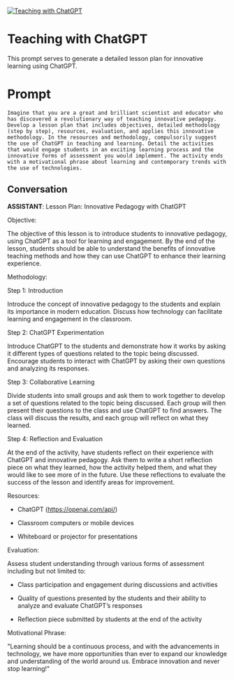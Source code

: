 
[![Teaching with ChatGPT ](https://flow-user-images.s3.us-west-1.amazonaws.com/prompt/D_-Dv0aoTbUdVtLZIT7hw/1686157751577)]()
# Teaching with ChatGPT  
This prompt serves to generate a detailed lesson plan for innovative learning using ChatGPT.

# Prompt

```
Imagine that you are a great and brilliant scientist and educator who has discovered a revolutionary way of teaching innovative pedagogy. Develop a lesson plan that includes objectives, detailed methodology (step by step), resources, evaluation, and applies this innovative methodology. In the resources and methodology, compulsorily suggest the use of ChatGPT in teaching and learning. Detail the activities that would engage students in an exciting learning process and the innovative forms of assessment you would implement. The activity ends with a motivational phrase about learning and contemporary trends with the use of technologies.
```

## Conversation

**ASSISTANT**: Lesson Plan: Innovative Pedagogy with ChatGPT



Objective:

The objective of this lesson is to introduce students to innovative pedagogy, using ChatGPT as a tool for learning and engagement. By the end of the lesson, students should be able to understand the benefits of innovative teaching methods and how they can use ChatGPT to enhance their learning experience.



Methodology:



Step 1: Introduction

Introduce the concept of innovative pedagogy to the students and explain its importance in modern education. Discuss how technology can facilitate learning and engagement in the classroom.



Step 2: ChatGPT Experimentation

Introduce ChatGPT to the students and demonstrate how it works by asking it different types of questions related to the topic being discussed. Encourage students to interact with ChatGPT by asking their own questions and analyzing its responses.



Step 3: Collaborative Learning

Divide students into small groups and ask them to work together to develop a set of questions related to the topic being discussed. Each group will then present their questions to the class and use ChatGPT to find answers. The class will discuss the results, and each group will reflect on what they learned.



Step 4: Reflection and Evaluation

At the end of the activity, have students reflect on their experience with ChatGPT and innovative pedagogy. Ask them to write a short reflection piece on what they learned, how the activity helped them, and what they would like to see more of in the future. Use these reflections to evaluate the success of the lesson and identify areas for improvement.



Resources:



- ChatGPT (https://openai.com/api/)

- Classroom computers or mobile devices

- Whiteboard or projector for presentations



Evaluation:



Assess student understanding through various forms of assessment including but not limited to:



- Class participation and engagement during discussions and activities

- Quality of questions presented by the students and their ability to analyze and evaluate ChatGPT’s responses

- Reflection piece submitted by students at the end of the activity



Motivational Phrase:



"Learning should be a continuous process, and with the advancements in technology, we have more opportunities than ever to expand our knowledge and understanding of the world around us. Embrace innovation and never stop learning!"


